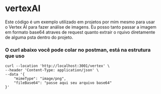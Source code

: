 # vertexAI

Este código é um exemplo utilizado em projetos por mim mesmo para usar o Vertex AI para fazer análise de imagens.
Eu posso tanto passar a imagem em formato base64 atraves de request quanto extrair o rquivo diretamente de alguma psta dentro do projeto.

### O curl abaixo você pode colar no postman, está na estrutura que uso

```curl
curl --location 'http://localhost:3001/vertex' \
--header 'Content-Type: application/json' \
--data '{
    "mimeType": "image/png",
    "fileBase64": "passe aqui seu arquivo base64"
}'
```
